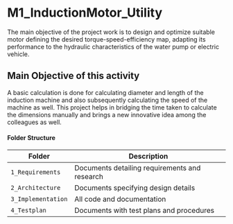 # M1_InductionMotor_Utility
The main objective of the project work is to design and optimize suitable motor defining the desired torque-speed-efficiency map, adapting its performance to the hydraulic characteristics of the water pump or electric vehicle.

## Main Objective of this activity
A basic calculation is done for calculating diameter and length of the induction machine and also subsequently calculating the speed of the machine as well.
This project helps in bridging the time taken to calculate the dimensions manually and brings a new innovative idea among the colleagues as well.


#### Folder Structure
Folder             | Description
-------------------| -----------------------------------------
`1_Requirements`   | Documents detailing requirements and research
`2_Architecture`         | Documents specifying design details
`3_Implementation` | All code and documentation
`4_Testplan`      | Documents with test plans and procedures
